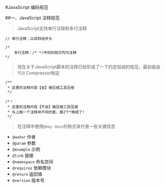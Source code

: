 #JavaScript 编码规范

##一、JavaScript 注释规范
> JavaScript支持单行注释和多行注释

	// 单行注释：以双斜线开头

	/* 
		多行注释：/* */中间的部分均为注释
	*/

> 现在关于JavaScript脚本的注释已经形成了一下约定俗成的规范，最初是由YUI Compressor制定

	/**
	 * 这里的注释内容【会】被压缩工具压缩
	 */

	/*！
	 * 这里的注释内容【不会】被压缩工具压缩
	 * 与上面一个注释块不同的是，第2个*换成了!
	 */

> 在注释中使用`@key desc`的格式来代表一些关键信息

+ `@auhor`	作者
+ `@param`	参数
+ `@example`	示例
+ `@link`	链接
+ `@namespace`	命名空间
+ `@requires`	依赖模块
+ `@return`	返回值
+ `@version`	版本号


